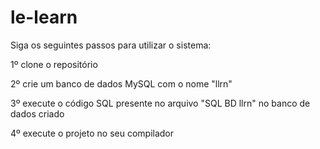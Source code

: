 # le-learn

Siga os seguintes passos para utilizar o sistema:

1º clone o repositório

2º crie um banco de dados MySQL com o nome "llrn"

3º execute o código SQL presente no arquivo "SQL BD llrn" no banco de dados criado

4º execute o projeto no seu compilador
